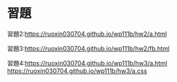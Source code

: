 # 習題

習題2:https://ruoxin030704.github.io/wp111b/hw2/a.html

習題3:https://ruoxin030704.github.io/wp111b/hw2/fb.html

習題4:https://ruoxin030704.github.io/wp111b/hw3/a.html
      https://ruoxin030704.github.io/wp111b/hw3/a.css
